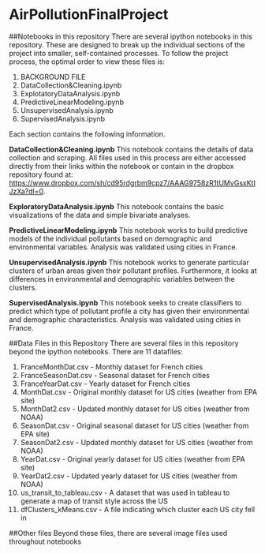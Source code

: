 # AirPollutionFinalProject
##Notebooks in this repository
There are several ipython notebooks in this repository. These are designed to break up the individual sections of the project into smaller, self-contained processes. To follow the project process, the optimal order to view these files is:<br>
1. BACKGROUND FILE<br>
2. DataCollection&Cleaning.ipynb<br>
3. ExplotatoryDataAnalysis.ipynb<br>
4. PredictiveLinearModeling.ipynb<br>
5. UnsupervisedAnalysis.ipynb<br>
6. SupervisedAnalysis.ipynb<br>

Each section contains the following information.

**DataCollection&Cleaning.ipynb**
This notebook contains the details of data collection and scraping. All files used in this process are either accessed directly from their links within the notebook or contain in the dropbox repository found at: https://www.dropbox.com/sh/cd95rdgrbm9cpz7/AAAG9758zR1tUMvGsxKtIJzXa?dl=0.

**ExploratoryDataAnalysis.ipynb**
This notebook contains the basic visualizations of the data and simple bivariate analyses.

**PredictiveLinearModeling.ipynb**
This notebook works to build predictive models of the individual pollutants based on demographic and environmental variables. Analysis was validated using cities in France.

**UnsupervisedAnalysis.ipynb**
This notebook works to generate particular clusters of urban areas given their pollutant profiles. Furthermore, it looks at differences in environmental and demographic variables between the clusters.

**SupervisedAnalysis.ipynb**
This notebook seeks to create classifiers to predict which type of pollutant profile a city has given their environmental and demographic characteristics. Analysis was validated using cities in France.

##Data Files in this Repository
There are several files in this repository beyond the ipython notebooks. There are 11 datafiles:<br>
1. FranceMonthDat.csv - Monthly dataset for French cities<br>
2. FranceSeasonDat.csv - Seasonal dataset for French cities<br>
3. FranceYearDat.csv - Yearly dataset for French cities<br>
4. MonthDat.csv - Original monthly dataset for US cities (weather from EPA site)<br>
5. MonthDat2.csv - Updated monthly dataset for US cities (weather from NOAA)<br>
6. SeasonDat.csv - Original seasonal dataset for US cities (weather from EPA site)<br>
7. SeasonDat2.csv - Updated monthly dataset for US cities (weather from NOAA)<br>
8. YearDat.csv - Original yearly dataset for US cities (weather from EPA site)<br>
9. YearDat2.csv - Updated yearly dataset for US cities (weather from NOAA)<br>
10. us_transit_to_tableau.csv - A dataset that was used in tableau to generate a map of transit style across the US<br>
11. dfClusters_kMeans.csv - A file indicating which cluster each US city fell in<br>

##Other files
Beyond these files, there are several image files used throughout notebooks

